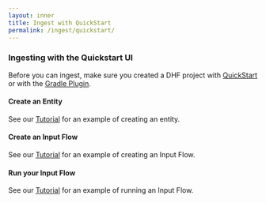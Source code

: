 ```yaml
---
layout: inner
title: Ingest with QuickStart
permalink: /ingest/quickstart/
---
```


### Ingesting with the Quickstart UI
Before you can ingest, make sure you created a DHF project with [QuickStart](../project/quickstart.md) or with the [Gradle Plugin](../project/gradle.md).

#### Create an Entity

See our [Tutorial](../tutorial/create-product-entity.md) for an example of creating an entity.

#### Create an Input Flow

See our [Tutorial](../tutorial/create-product-input-flow.md) for an example of creating an Input Flow.

#### Run your Input Flow

See our [Tutorial](../tutorial/load-products-as-is.md) for an example of running an Input Flow.
